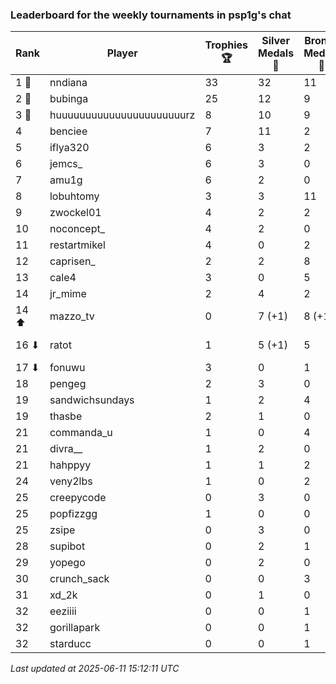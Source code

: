 ### Leaderboard for the weekly tournaments in psp1g's chat
| Rank | Player | Trophies 🏆 | Silver Medals 🥈 | Bronze Medals 🥉 | Points |
|------|--------|-------------|------------------|------------------|--------|
| 1 🥇 | nndiana | 33 | 32 | 11 | 136.5 |
| 2 🥈 | bubinga | 25 | 12 | 9 | 91.5 |
| 3 🥉 | huuuuuuuuuuuuuuuuuuuuuurz | 8 | 10 | 9 | 38.5 |
| 4 | benciee | 7 | 11 | 2 | 33.0 |
| 5 | iflya320 | 6 | 3 | 2 | 22.0 |
| 6 | jemcs_ | 6 | 3 | 0 | 21.0 |
| 7 | amu1g | 6 | 2 | 0 | 20.0 |
| 8 | lobuhtomy | 3 | 3 | 11 | 17.5 |
| 9 | zwockel01 | 4 | 2 | 2 | 15.0 |
| 10 | noconcept_ | 4 | 2 | 0 | 14.0 |
| 11 | restartmikel | 4 | 0 | 2 | 13.0 |
| 12 | caprisen_ | 2 | 2 | 8 | 12.0 |
| 13 | cale4 | 3 | 0 | 5 | 11.5 |
| 14 | jr_mime | 2 | 4 | 2 | 11.0 |
| 14 ⬆| mazzo_tv | 0 | 7 (+1) | 8 (+1) | 11.0 (+1.5) |
| 16 ⬇| ratot | 1 | 5 (+1) | 5 | 10.5 (+1.0) |
| 17 ⬇| fonuwu | 3 | 0 | 1 | 9.5 |
| 18 | pengeg | 2 | 3 | 0 | 9.0 |
| 19 | sandwichsundays | 1 | 2 | 4 | 7.0 |
| 19 | thasbe | 2 | 1 | 0 | 7.0 |
| 21 | commanda_u | 1 | 0 | 4 | 5.0 |
| 21 | divra__ | 1 | 2 | 0 | 5.0 |
| 21 | hahppyy | 1 | 1 | 2 | 5.0 |
| 24 | veny2lbs | 1 | 0 | 2 | 4.0 |
| 25 | creepycode | 0 | 3 | 0 | 3.0 |
| 25 | popfizzgg | 1 | 0 | 0 | 3.0 |
| 25 | zsipe | 0 | 3 | 0 | 3.0 |
| 28 | supibot | 0 | 2 | 1 | 2.5 |
| 29 | yopego | 0 | 2 | 0 | 2.0 |
| 30 | crunch_sack | 0 | 0 | 3 | 1.5 |
| 31 | xd_2k | 0 | 1 | 0 | 1.0 |
| 32 | eeziiii | 0 | 0 | 1 | 0.5 |
| 32 | gorillapark | 0 | 0 | 1 | 0.5 |
| 32 | starducc | 0 | 0 | 1 | 0.5 |

_Last updated at 2025-06-11 15:12:11 UTC_